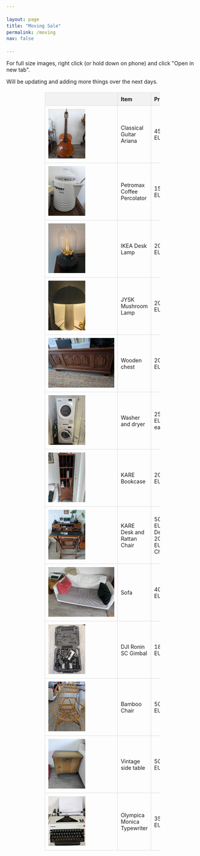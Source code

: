 ```yaml
---

layout: page
title: "Moving Sale"
permalink: /moving
nav: false 

---
```


<head>

<style>
img {
border: 0px solid #787878;
    max-width: 400px;
    max-height: 130px;
}
#txt {
    font-size:11pt;
}
h1,
    h2 {
        text-align: center;
    }


    table {
        width: 60%;
        border-collapse: collapse;
        margin: 20px auto;
    }

    th,
    td {
        padding: 8px;
        border: 1px solid #ddd;
        text-align: left;
        word-wrap: break-word;
    }

    th {
        background-color: #f2f2f2;
    }

</style>
</head>

For full size images, right click (or hold down on phone) and click "Open in new tab".


Will be updating and adding more things over the next days.

<table>
<tr>
        <th></th>
        <th>Item</th>
        <th>Price</th>
        <th>Notes</th>
        <th>Status</th>
</tr>

  <tr>
    <td><img src="/assets/selling/guitar.jpeg"></td>
    <td>Classical Guitar Ariana</td>
    <td> 45 EUR </td>
    <td> Signs of wear and tear but works </td>
    <td> Available</td>
  </tr>

  <tr>
    <td><img src="/assets/selling/coffee.jpeg"></td>
    <td>Petromax Coffee Percolator</td>
    <td> 15 EUR </td>
    <td> Signs of wear and tear but works </td>
    <td> Available</td>
  </tr>

  <tr>
    <td><img src="/assets/selling/lamp_desk.jpeg"></td>
    <td>IKEA Desk Lamp</td>
    <td> 20 EUR </td>
    <td> Good as new</td>
    <td> Available</td>
  </tr>


  <tr>
    <td><img src="/assets/selling/lamp_2.jpeg"></td>
    <td>JYSK Mushroom Lamp</td>
    <td> 20 EUR </td>
    <td> Good as new</td>
    <td> Available</td>
  </tr>

  <tr>
    <td><img src="/assets/selling/chest.jpeg"></td>
    <td>Wooden chest</td>
    <td> 20 EUR </td>
    <td> Works perfectly. 100cm W 45 H 40 D </td>
    <td> Available</td>
  </tr>

  <tr>
    <td><img src="/assets/selling/wash.jpeg"></td>
    <td>Washer and dryer</td>
    <td> 250 EUR each </td>
    <td> Works perfectly. Model: IKEA UDDARP. Stacker included </td>
    <td> Available</td>
  </tr>


  <tr>
    <td><img src="/assets/selling/bookcase.jpeg"></td>
    <td>KARE Bookcase</td>
    <td> 20 EUR </td>
    <td> Some scratches </td>
    <td> Available</td>
  </tr>
  <tr>
    <td><img src="/assets/selling/desk.jpeg"></td>
    <td>KARE Desk and Rattan Chair</td>
    <td> 50 EUR Desk, 20 EUR Chair</td>
    <td> Some scratches. </td>
    <td> Available</td>
  </tr>

  <tr>
    <td><img src="/assets/selling/sofa.jpeg"></td>
    <td>Sofa</td>
    <td> 40 EUR </td>
    <td> Perfect condition. Under blanket is just more white. </td>
    <td> Available</td>
  </tr>


  <tr>
    <td><img src="/assets/selling/gimbal.jpeg"></td>
    <td>DJI Ronin SC Gimbal</td>
    <td> 185 EUR </td>
    <td> Perfect condition. Used once, all parts there. </td>
    <td> Available</td>
  </tr>


  <tr>
    <td><img src="/assets/selling/bamboo.jpeg"></td>
    <td>Bamboo Chair</td>
    <td> 50 EUR </td>
    <td> Perfect condition. </td>
    <td> Available</td>
  </tr>

  <tr>
    <td><img src="/assets/selling/side.jpeg"></td>
    <td>Vintage side table</td>
    <td> 50 EUR </td>
    <td> Perfect condition. 52 H 54 W 34 D</td>
    <td> Available</td>
  </tr>

  <tr>
    <td><img src="/assets/selling/type.jpeg"></td>
    <td>Olympica Monica Typewriter</td>
    <td> 35 EUR </td>
    <td> Perfect condition. Extra ribbon included.</td>
    <td> Available</td>
  </tr>

 
 
</table>
